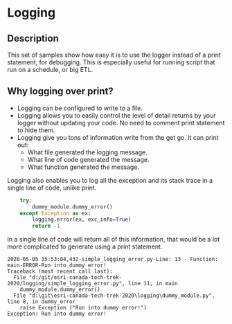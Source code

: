 # Logging

## Description

This set of samples show how easy it is to use the logger instead of a print statement, for debugging. This is especially useful for running script that run on a schedule, or big ETL.

## Why logging over print?

 - Logging can be configured to write to a file.
 - Logging allows you to easily control the level of detail returns by your logger without updating your code. No need to comment print statement to hide them.
 - Logging give you tons of information write from the get go. It can print out:
     - What file generated the logging message.
     - What line of code generated the message.
     - What function generated the message.

Logging also enables you to log all the exception and its stack trace in a single line of code, unlike print.

```Python
    try:
        dummy_module.dummy_error()
    except Exception as ex:
        logging.error(ex, exc_info=True)
        return -1
```

In a single line of code will return all of this information, that would be a lot more complicated to generate using a print statement.

```
2020-05-05 15:53:04,432-simple_logging_error.py-Line: 13 - Function: main-ERROR-Run into dummy error!
Traceback (most recent call last):
  File "d:/git/esri-canada-tech-trek-2020/logging/simple_logging_error.py", line 11, in main
    dummy_module.dummy_error()
  File "d:\git\esri-canada-tech-trek-2020\logging\dummy_module.py", line 8, in dummy_error
    raise Exception ("Run into dummy error!")
Exception: Run into dummy error!
```


